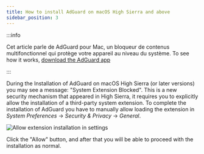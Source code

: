 ```yaml
---
title: How to install AdGuard on macOS High Sierra and above
sidebar_position: 3
---
```


:::info

Cet article parle de AdGuard pour Mac, un bloqueur de contenus multifonctionnel qui protège votre appareil au niveau du système. To see how it works, [download the AdGuard app](https://agrd.io/download-kb-adblock)

:::

During the Installation of AdGuard on macOS High Sierra (or later versions) you may see a message: "System Extension Blocked". This is a new security mechanism that appeared in High Sierra, it requires you to explicitly allow the installation of a third-party system extension. To complete the installation of AdGuard you have to manually allow loading the extension in *System Preferences* → *Security & Privacy* → *General*.

![Allow extension installation in settings](https://cdn.adtidy.org/public/Adguard/kb/PicturesEN/highsierra.png)

Click the "Allow" button, and after that you will be able to proceed with the installation as normal.
